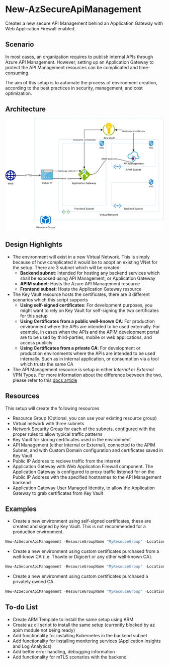 # New-AzSecureApiManagement

Creates a new secure API Management behind an Application Gateway with Web Application Firewall enabled.

## Scenario

In most cases, an organization requires to publish internal APIs through Azure API Management. However, setting up an Application Gateway to protect the API Management resources can be complicated and time-consuming.

The aim of this setup is to automate the process of environment creation, according to the best practices in security, management, and cost optimization.

## Architecture

![Basic Architecture](/Images/SecureMicroservices.png)

## Design Highlights

* The environment will exist in a new Virtual Network. This is simply because of how complicated it would be to adopt an existing VNet for the setup. There are 3 subnet which will be created:
  * **Backend subnet**: Intended for hosting any backend services which shall be exposed using API Management, or Application Gateway
  * **APIM subnet**: Hosts the Azure API Management resource
  * **Frontend subnet**: Hosts the Application Gateway resource
* The Key Vault resource hosts the certificates, there are 3 different scenarios which this script supports
  * **Using self-signed certificates**: For development purposes, you might want to rely on Key Vault for self-signing the two certificates for this setup
  * **Using Certificates from a public well-known CA**: For production environment where the APIs are intended to be used externally. For example, in cases when the APIs and the APIM development portal are to be used by third-parties, mobile or web applications, and access publicly
  * **Using Certificates from a private CA**: For development or production environments where the APIs are intended to be used internally. Such as in internal application, or consumption via a tool which trusts the same CA
* The API Management resource is setup in either *Internal* or *External* VPN Types. For more information about the difference between the two, please refer to this [docs article](https://docs.microsoft.com/en-us/azure/api-management/api-management-using-with-internal-vnet)

## Resources

This setup will create the following resources

* Resource Group (Optional, you can use your existing resource group)
* Virtual network with three subnets
* Network Security Group for each of the subnets, configured with the proper rules to allow typical traffic patterns
* Key Vault for storing certificates used in the environment
* API Management (either Internal or External), connected to the APIM Subnet, and with Custom Domain configuration and certificates saved in Key Vault
* Public IP Address to recieve traffic from the internet
* Application Gateway with Web Application Firewall component. The Application Gateway is configured to proxy traffic listened for on the Public IP Address with the specified hostnames to the API Management backend
* Application Gateway User Managed Identity, to allow the Application Gateway to grab certificates from Key Vault

## Examples

* Create a new environment using self-signed certificates, these are created and signed by Key Vault. This is not recommended for a production environment.

```powershell
New-AzSecureApiManagement -ResourceGroupName "MyResouceGroup" -Location "WestEurope" -EnvironmentName "MyNewEnvironment" -VirtualNetworkCidr "10.0.1.0/23" -BackendSubnetCidr "10.0.1.0/24" -FrontendSubnetCidr "10.0.2.0/26" -ApimSubnetCidr "10.0.2.64/26" -ApimOrganizationName "MyOrganization" -ApimOrganizationEmail "myorg@email.com" -ApimSku "Developer" -ApimVpnType "Internal" -UseSelfSignedCertificates -ApimGatewayHostname "api.contoso.net" -ApimPortalHostname "portal.contoso.net" -IsWellKnownCA
```

* Create a new environment using custom certificates purchased from a well-know CA (i.e. Thawte or Digicert or any other well-known CA).

```powershell
New-AzSecureApiManagement -ResourceGroupName "MyResouceGroup" -Location "WestEurope" -EnvironmentName "MyNewEnvironment" -VirtualNetworkCidr "10.0.1.0/23" -BackendSubnetCidr "10.0.1.0/24" -FrontendSubnetCidr "10.0.2.0/26" -ApimSubnetCidr "10.0.2.64/26" -ApimOrganizationName "MyOrganization" -ApimOrganizationEmail "myorg@email.com" -ApimSku "Developer" -ApimVpnType "External" -ApimGatewayHostname "api.contoso.net" -ApimPortalHostname "portal.contoso.net" -IsWellKnownCA -GatewayCertificate "gatewaycertificate.pfx" -GatewayCertificatePassword (ConvertTo-SecureString -AsPlainText -String "certpassword") -PortalCertificate "portalcertificate.pfx" -PortalCertificatePassword (ConvertTo-SecureString -AsPlainText -String "certpassword")
```

* Create a new environment using custom certificates purchased a privately owned CA.

```powershell
New-AzSecureApiManagement -ResourceGroupName "MyResouceGroup" -Location "WestEurope" -EnvironmentName "MyNewEnvironment" -VirtualNetworkCidr "10.0.1.0/23" -BackendSubnetCidr "10.0.1.0/24" -FrontendSubnetCidr "10.0.2.0/26" -ApimSubnetCidr "10.0.2.64/26" -ApimOrganizationName "MyOrganization" -ApimOrganizationEmail "myorg@email.com" -ApimSku "Developer" -ApimVpnType "Internal" -ApimGatewayHostname "api.contoso.net" -ApimPortalHostname "portal.contoso.net" -CACertificate "cacert.cer" -GatewayCertificate "gatewaycertificate.pfx" -GatewayCertificatePassword (ConvertTo-SecureString -AsPlainText -String "certpassword") -PortalCertificate "portalcertificate.pfx" -PortalCertificatePassword (ConvertTo-SecureString -AsPlainText -String "certpassword")
```

## To-do List

* Create ARM Template to install the same setup using ARM
* Create az cli script to install the same setup (currently blocked by az apim module not being ready)
* Add functionality for installing Kubernetes in the backend subnet
* Add functionality for installing monitoring services (Application Insights and Log Analytics)
* Add better error handling, debugging information
* Add functionality for mTLS scenarios with the backend
